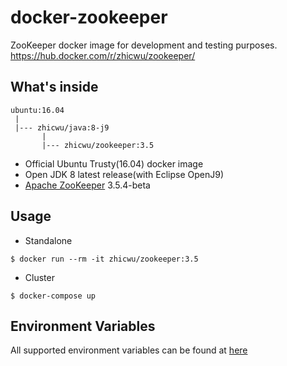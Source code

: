# docker-zookeeper
ZooKeeper docker image for development and testing purposes. https://hub.docker.com/r/zhicwu/zookeeper/

## What's inside
```
ubuntu:16.04
 |
 |--- zhicwu/java:8-j9
       |
       |--- zhicwu/zookeeper:3.5
```
* Official Ubuntu Trusty(16.04) docker image
* Open JDK 8 latest release(with Eclipse OpenJ9)
* [Apache ZooKeeper](http://zookeeper.apache.org) 3.5.4-beta

## Usage
- Standalone
```
$ docker run --rm -it zhicwu/zookeeper:3.5
```
- Cluster
```
$ docker-compose up
```

## Environment Variables
All supported environment variables can be found at [here](docker-entrypoint.sh#L62)